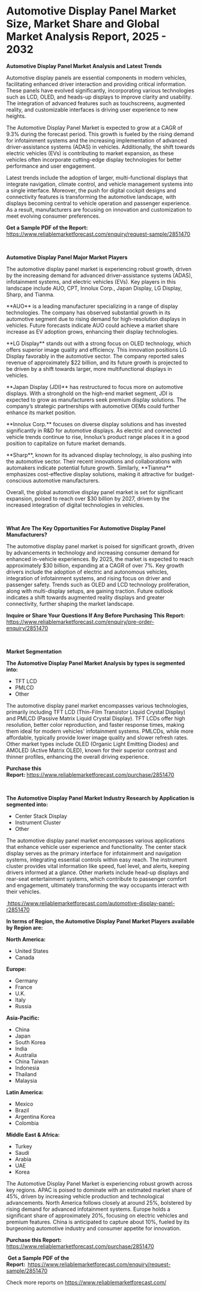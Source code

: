 <p><h1>Automotive Display Panel Market Size, Market Share and Global Market Analysis Report, 2025 - 2032</h1></p><p><strong>Automotive Display Panel Market Analysis and Latest Trends</strong></p>
<p><p>Automotive display panels are essential components in modern vehicles, facilitating enhanced driver interaction and providing critical information. These panels have evolved significantly, incorporating various technologies such as LCD, OLED, and heads-up displays to improve clarity and usability. The integration of advanced features such as touchscreens, augmented reality, and customizable interfaces is driving user experience to new heights.</p><p>The Automotive Display Panel Market is expected to grow at a CAGR of 9.3% during the forecast period. This growth is fueled by the rising demand for infotainment systems and the increasing implementation of advanced driver-assistance systems (ADAS) in vehicles. Additionally, the shift towards electric vehicles (EVs) is contributing to market expansion, as these vehicles often incorporate cutting-edge display technologies for better performance and user engagement.</p><p>Latest trends include the adoption of larger, multi-functional displays that integrate navigation, climate control, and vehicle management systems into a single interface. Moreover, the push for digital cockpit designs and connectivity features is transforming the automotive landscape, with displays becoming central to vehicle operation and passenger experience. As a result, manufacturers are focusing on innovation and customization to meet evolving consumer preferences.</p></p>
<p><strong>Get a Sample PDF of the Report:&nbsp;</strong> <a href="https://www.reliablemarketforecast.com/enquiry/request-sample/2851470?utm_campaign=2731&utm_medium=2&utm_source=Github&utm_content=ia&utm_term=11032025&utm_id=automotive-display-panel">https://www.reliablemarketforecast.com/enquiry/request-sample/2851470</a></p>
<p>&nbsp;</p>
<p><strong>Automotive Display Panel Major Market Players</strong></p>
<p><p>The automotive display panel market is experiencing robust growth, driven by the increasing demand for advanced driver-assistance systems (ADAS), infotainment systems, and electric vehicles (EVs). Key players in this landscape include AUO, CPT, Innolux Corp., Japan Display, LG Display, Sharp, and Tianma.</p><p>**AUO** is a leading manufacturer specializing in a range of display technologies. The company has observed substantial growth in its automotive segment due to rising demand for high-resolution displays in vehicles. Future forecasts indicate AUO could achieve a market share increase as EV adoption grows, enhancing their display technologies.</p><p>**LG Display** stands out with a strong focus on OLED technology, which offers superior image quality and efficiency. This innovation positions LG Display favorably in the automotive sector. The company reported sales revenue of approximately $22 billion, and its future growth is projected to be driven by a shift towards larger, more multifunctional displays in vehicles.</p><p>**Japan Display (JDI)** has restructured to focus more on automotive displays. With a stronghold on the high-end market segment, JDI is expected to grow as manufacturers seek premium display solutions. The company’s strategic partnerships with automotive OEMs could further enhance its market position.</p><p>**Innolux Corp.** focuses on diverse display solutions and has invested significantly in R&D for automotive displays. As electric and connected vehicle trends continue to rise, Innolux’s product range places it in a good position to capitalize on future market demands.</p><p>**Sharp**, known for its advanced display technology, is also pushing into the automotive sector. Their recent innovations and collaborations with automakers indicate potential future growth. Similarly, **Tianma** emphasizes cost-effective display solutions, making it attractive for budget-conscious automotive manufacturers.</p><p>Overall, the global automotive display panel market is set for significant expansion, poised to reach over $30 billion by 2027, driven by the increased integration of digital technologies in vehicles.</p></p>
<p>&nbsp;</p>
<p><strong>What Are The Key Opportunities For Automotive Display Panel Manufacturers?</strong></p>
<p><p>The automotive display panel market is poised for significant growth, driven by advancements in technology and increasing consumer demand for enhanced in-vehicle experiences. By 2025, the market is expected to reach approximately $30 billion, expanding at a CAGR of over 7%. Key growth drivers include the adoption of electric and autonomous vehicles, integration of infotainment systems, and rising focus on driver and passenger safety. Trends such as OLED and LCD technology proliferation, along with multi-display setups, are gaining traction. Future outlook indicates a shift towards augmented reality displays and greater connectivity, further shaping the market landscape.</p></p>
<p><strong>Inquire or Share Your Questions If Any Before Purchasing This Report:</strong> <a href="https://www.reliablemarketforecast.com/enquiry/pre-order-enquiry/2851470?utm_campaign=2731&utm_medium=2&utm_source=Github&utm_content=ia&utm_term=11032025&utm_id=automotive-display-panel">https://www.reliablemarketforecast.com/enquiry/pre-order-enquiry/2851470</a></p>
<p>&nbsp;</p>
<p><strong>Market Segmentation</strong></p>
<p><strong>The Automotive Display Panel Market Analysis by types is segmented into:</strong></p>
<p><ul><li>TFT LCD</li><li>PMLCD</li><li>Other</li></ul></p>
<p><p>The automotive display panel market encompasses various technologies, primarily including TFT LCD (Thin-Film Transistor Liquid Crystal Display) and PMLCD (Passive Matrix Liquid Crystal Display). TFT LCDs offer high resolution, better color reproduction, and faster response times, making them ideal for modern vehicles' infotainment systems. PMLCDs, while more affordable, typically provide lower image quality and slower refresh rates. Other market types include OLED (Organic Light Emitting Diodes) and AMOLED (Active Matrix OLED), known for their superior contrast and thinner profiles, enhancing the overall driving experience.</p></p>
<p><strong>Purchase this Report:&nbsp;</strong><a href="https://www.reliablemarketforecast.com/purchase/2851470?utm_campaign=2731&utm_medium=2&utm_source=Github&utm_content=ia&utm_term=11032025&utm_id=automotive-display-panel">https://www.reliablemarketforecast.com/purchase/2851470</a></p>
<p>&nbsp;</p>
<p><strong>The Automotive Display Panel Market Industry Research by Application is segmented into:</strong></p>
<p><ul><li>Center Stack Display</li><li>Instrument Cluster</li><li>Other</li></ul></p>
<p><p>The automotive display panel market encompasses various applications that enhance vehicle user experience and functionality. The center stack display serves as the primary interface for infotainment and navigation systems, integrating essential controls within easy reach. The instrument cluster provides vital information like speed, fuel level, and alerts, keeping drivers informed at a glance. Other markets include head-up displays and rear-seat entertainment systems, which contribute to passenger comfort and engagement, ultimately transforming the way occupants interact with their vehicles.</p></p>
<p><a href="https://www.reliablemarketforecast.com/automotive-display-panel-r2851470?utm_campaign=2731&utm_medium=2&utm_source=Github&utm_content=ia&utm_term=11032025&utm_id=automotive-display-panel">&nbsp;https://www.reliablemarketforecast.com/automotive-display-panel-r2851470</a></p>
<p><strong>In terms of Region, the Automotive Display Panel Market Players available by Region are:</strong></p>
<p>
    <p> <strong> North America: </strong>
        <ul>
            <li>United States</li>
            <li>Canada</li>
        </ul>
        </p> 
    <p> <strong> Europe: </strong>
        <ul>
            <li>Germany</li>
            <li>France</li>
            <li>U.K.</li>
            <li>Italy</li>
            <li>Russia</li>
        </ul>
        </p> 
    <p> <strong> Asia-Pacific: </strong>
        <ul>
            <li>China</li>
            <li>Japan</li>
            <li>South Korea</li>
            <li>India</li>
            <li>Australia</li>
            <li>China Taiwan</li>
            <li>Indonesia</li>
            <li>Thailand</li>
            <li>Malaysia</li>
        </ul>
        </p> 
    <p> <strong> Latin America: </strong>
        <ul>
            <li>Mexico</li>
            <li>Brazil</li>
            <li>Argentina Korea</li>
            <li>Colombia</li>
        </ul>
        </p> 
    <p> <strong> Middle East & Africa: </strong>
        <ul>
            <li>Turkey</li>
            <li>Saudi</li>
            <li>Arabia</li>
            <li>UAE</li>
            <li>Korea</li>
        </ul>
    </p>
    </p>
<p><p>The Automotive Display Panel Market is experiencing robust growth across key regions. APAC is poised to dominate with an estimated market share of 45%, driven by increasing vehicle production and technological advancements. North America follows closely at around 25%, bolstered by rising demand for advanced infotainment systems. Europe holds a significant share of approximately 20%, focusing on electric vehicles and premium features. China is anticipated to capture about 10%, fueled by its burgeoning automotive industry and consumer appetite for innovation.</p></p>
<p><strong>Purchase this Report: </strong><a href="https://www.reliablemarketforecast.com/purchase/2851470?utm_campaign=2731&utm_medium=2&utm_source=Github&utm_content=ia&utm_term=11032025&utm_id=automotive-display-panel">https://www.reliablemarketforecast.com/purchase/2851470</a></p>
<p>&nbsp;<strong>Get a Sample PDF of the Report:&nbsp;&nbsp;</strong><a href="https://www.reliablemarketforecast.com/enquiry/request-sample/2851470?utm_campaign=2731&utm_medium=2&utm_source=Github&utm_content=ia&utm_term=11032025&utm_id=automotive-display-panel">https://www.reliablemarketforecast.com/enquiry/request-sample/2851470</a></p>
<p><strong></strong></p>
<p>Check more reports on <a href="https://www.reliablemarketforecast.com/?utm_campaign=2731&utm_medium=2&utm_source=Github&utm_content=ia&utm_term=11032025&utm_id=automotive-display-panel">https://www.reliablemarketforecast.com/</a></p>